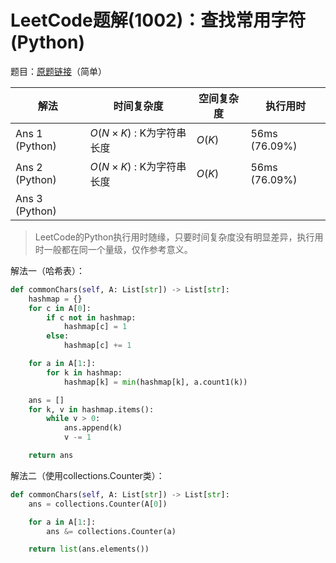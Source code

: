 # LeetCode题解(1002)：查找常用字符(Python)

题目：[原题链接](https://leetcode-cn.com/problems/find-common-characters/)（简单）

| 解法           | 时间复杂度               | 空间复杂度 | 执行用时      |
| -------------- | ------------------------ | ---------- | ------------- |
| Ans 1 (Python) | $O(N×K)$ : K为字符串长度 | $O(K)$     | 56ms (76.09%) |
| Ans 2 (Python) | $O(N×K)$ : K为字符串长度 | $O(K)$     | 56ms (76.09%) |
| Ans 3 (Python) |                          |            |               |

>  LeetCode的Python执行用时随缘，只要时间复杂度没有明显差异，执行用时一般都在同一个量级，仅作参考意义。

解法一（哈希表）：

```python
def commonChars(self, A: List[str]) -> List[str]:
    hashmap = {}
    for c in A[0]:
        if c not in hashmap:
            hashmap[c] = 1
        else:
            hashmap[c] += 1

    for a in A[1:]:
        for k in hashmap:
            hashmap[k] = min(hashmap[k], a.count1(k))

    ans = []
    for k, v in hashmap.items():
        while v > 0:
            ans.append(k)
            v -= 1

    return ans
```

解法二（使用collections.Counter类）：

```python
def commonChars(self, A: List[str]) -> List[str]:
    ans = collections.Counter(A[0])

    for a in A[1:]:
        ans &= collections.Counter(a)

    return list(ans.elements())
```
